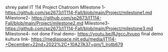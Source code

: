 shrey patel
IT 114 
Project Chatroom
MIlestone 1- https://github.com/sp2673/IT114-Fall/blob/main/Project/milestone1.md
Milestone2- https://github.com/sp2673/IT114-Fall/blob/main/Project/milestone2.md
Milestone3- https://github.com/sp2673/IT114-Fall/blob/main/Project/milestone3.md
Milestone4- not done
Final demo-  https://youtu.be/RJgccJtvupo
final demo kultura link- https://mediaspace.njit.edu/media/IT114-+December+22nd+2022%2C+10A27A37+pm/1_lrotb679